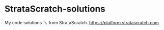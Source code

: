 # StrataScratch-solutions

My code solutions 🪛 from StrataScratch.
https://platform.stratascratch.com
